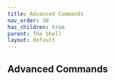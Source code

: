 ```yaml
---
title: Advanced Commands
nav_order: 30
has_children: true
parent: The Shell
layout: default
---
```


## Advanced Commands
